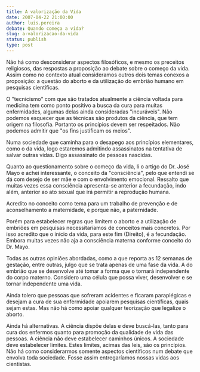```yaml
---
title: A valorização da Vida
date: 2007-04-22 21:00:00
author: luis.pereira
debate: Quando começa a vida?
slug: a-valorizacao-da-vida
status: publish 
type: post
---
```


Não há como desconsiderar aspectos filosóficos, e mesmo os preceitos religiosos, das respostas a proposição ao debate sobre o começo da vida. Assim como no contexto atual consideramos outros dois temas conexos a proposição: a questão do aborto e da utilização do embrião humano em pesquisas científicas.  

O "tecnicismo" com que são tratados atualmente a ciência voltada para medicina tem como ponto positivo a busca da cura para muitas enfermidades, algumas delas ainda consideradas "incuráveis". Não podemos esquecer que as técnicas são produtos da ciência, que tem origem na filosofia. Portanto os princípios devem ser respeitados. Não podemos admitir que "os fins justificam os meios".  

Numa sociedade que caminha para o desapego aos princípios elementares, como o da vida, logo estaremos admitindo assassinatos na tentativa de salvar outras vidas. Digo assassinato de pessoas nascidas.  

Quanto ao questionamento sobre o começo da vida, li o artigo do Dr. José Mayo e achei interessante, o conceito da "consciência", pelo que entendi se dá com desejo de ser mãe e com o envolvimento emocional. Ressalto que muitas vezes essa consciência apresenta-se anterior a fecundação, indo além, anterior ao ato sexual que irá permitir a reprodução humana.  

Acredito no conceito como tema para um trabalho de prevenção e de aconselhamento a maternidade, e porque não, a paternidade.  

Porém para estabelecer regras que limitem o aborto e a utilização de embriões em pesquisas necessitaríamos de conceitos mais concretos. Por isso acredito que o início da vida, para este fim (Direito), é a fecundação. Embora muitas vezes não aja a consciência materna conforme conceito do Dr. Mayo.  

Todas as outras opiniões abordadas, como a que reporta as 12 semanas de gestação, entre outras, julgo que se trata apenas de uma fase da vida. A do embrião que se desenvolve até tomar a forma que o tornará independente do corpo materno. Considero uma célula que possa viver, desenvolver e se tornar independente uma vida.  

Ainda tolero que pessoas que sofreram acidentes e ficaram paraplégicas e desejam a cura de sua enfermidade apoiarem pesquisas científicas, quais sejam estas. Mas não há como apoiar qualquer teorização que legalize o aborto.   

Ainda há alternativas. A ciência dispõe delas e deve buscá-las, tanto para cura dos enfermos quanto para promoção da qualidade de vida das pessoas. A ciência não deve estabelecer caminhos únicos. A sociedade deve estabelecer limites. Estes limites, acimas das leis, são os princípios. Não há como considerarmos somente aspectos científicos num debate que envolva toda sociedade. Fosse assim entregaríamos nossas vidas aos cientistas.
